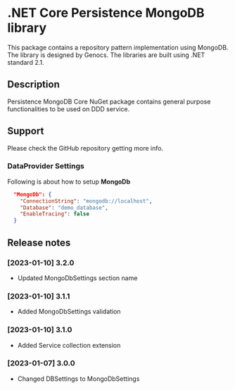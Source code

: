 # .NET Core Persistence MongoDB library

This package contains a repository pattern implementation using MongoDB. The library is designed by Genocs.
The libraries are built using .NET standard 2.1.


## Description

Persistence MongoDB Core NuGet package contains general purpose functionalities to be used on DDD service.


## Support

Please check the GitHub repository getting more info.


### DataProvider Settings
Following is about how to setup **MongoDb**

``` json
  "MongoDb": {
    "ConnectionString": "mongodb://localhost",
    "Database": "demo_database",
    "EnableTracing": false
  }
```

## Release notes

### [2023-01-10] 3.2.0
- Updated MongoDbSettings section name

### [2023-01-10] 3.1.1
- Added MongoDbSettings validation

### [2023-01-10] 3.1.0
- Added Service collection extension

### [2023-01-07] 3.0.0
- Changed DBSettings to MongoDbSettings